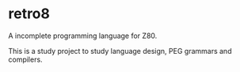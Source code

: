 # retro8

A incomplete programming language for Z80.

This is a study project to study language design, PEG grammars and compilers.
